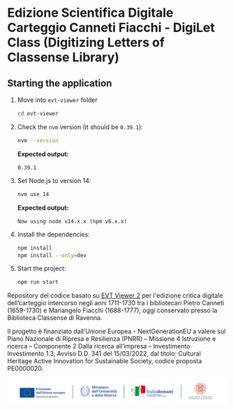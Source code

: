 # Edizione Scientifica Digitale Carteggio Canneti Fiacchi - DigiLet Class (Digitizing Letters of Classense Library)

## Starting the application

1. Move into `evt-viewer` folder

    ```bash
    cd evt-viewer
    ```
2. Check the `nvm` version (it should be `0.39.1`):

   ```bash
   nvm --version
   ```
   **Expected output:**

   ```plaintext
   0.39.1
   ```
2. Set Node.js to version 14:

   ```bash
   nvm use 14
   ```
   **Expected output:**

   ```plaintext
   Now using node v14.x.x (npm v6.x.x)
   ```
3. Install the dependencies:

   ```bash
   npm install
   npm install --only=dev
   ```
4. Start the project:

   ```bash
   npm run start
   ```

Repository del codice basato su [EVT Viewer 2](https://github.com/evt-project/evt-viewer) per l'edizione critica digitale dell’carteggio intercorso negli anni 1711-1730 tra i bibliotecari Pietro Canneti (1659-1730) e Mariangelo Fiacchi (1688-1777), oggi conservato presso la Biblioteca Classense di Ravenna. 

Il progetto è finanziato dall’Unione Europea - NextGenerationEU a valere sul Piano Nazionale di Ripresa e Resilienza (PNRR) – Missione 4 Istruzione e ricerca – Componente 2 Dalla ricerca all’impresa – Investimento Investimento 1.3, Avviso D.D. 341 del 15/03/2022, dal titolo: Cultural Heritage Active Innovation for Sustainable Society, codice proposta PE0000020.

![Testata PNRR](testata-pnrr.png "Testata PNRR")
